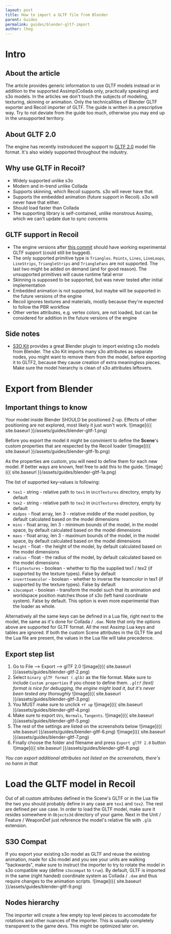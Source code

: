 ```yaml
---
layout: post
title: How to import a GLTF file from Blender
parent: Guides
permalink: guides/blender-gltf-import
author: lhog
---
```

# Intro
## About the article
The article provides generic information to use GLTF models instead or in addition to the supported Assimp(Collada only, practically speaking) and s3o models. In the articles we don't touch the subjects of modeling, texturing, skinning or animation. Only the technicallities of Blender GLTF exporter and Recoil importer of GLTF.
The guide is written in a prescriptive way. Try to not deviate from the guide too much, otherwise you may end up in the unsupported territory.

## About GLTF 2.0
The engine has recently instroduced the support to [GLTF 2.0](https://registry.khronos.org/glTF/specs/2.0/glTF-2.0.html) model file format. It's also widely supported throughout the industry.

## Why use GLTF in Recoil?
- Widely supported unlike s3o
- Modern and in-trend unlike Collada
- Supports skinning, which Recoil supports. s3o will never have that.
- Supports the embedded animation (future support in Recoil). s3o will never have that either.
- Should load faster than Collada
- The supporting library is self-contained, unlike monstrous Assimp, which we can't update due to sync concerns

## GLTF support in Recoil
- The engine versions after [this commit](https://github.com/beyond-all-reason/RecoilEngine/commit/d20e7f15024db58ade60dff3dbcb9590c94a316a) should have working experimental GLTF support (could still be bugged).
- The only supported primitive type is `Triangles`. `Points`, `Lines`, `LineLoops`, `LineStrips`, `TriangleStrips` and `TriangleFans` are not supported. The last two might be added on demand (and for good reason). The unsupported primitives will cause runtime fatal error
- Skinning is supposed to be supported, but was never tested after initial implementation
- Embedded animation is not supported, but maybe will be supported in the future versions of the engine
- Recoil ignores textures and materials, mostly because they're expected to follow the PBR workflow
- Other vertex attributes, e.g. vertex colors, are not loaded, but can be considered for addition in the future versions of the engine

## Side notes
- [S3O Kit](https://github.com/ChrisFloofyKitsune/s3o-blender-tools) provides a great Blender plugin to import existing s3o models from Blender. The s3o Kit imports many s3o attributes as separate nodes, you might want to remove them from the model, before exporting it to GLTF2, because they cause creation of extra meaningless pieces. Make sure the model hierarchy is clean of s3o attributes leftovers.


# Export from Blender
## Important things to know
Your model inside Blender SHOULD be positioned Z-up. Effects of other positioning are not explored, most likely it just won't work.
![image]({{ site.baseurl }}/assets/guides/blender-gltf-1.png)

Before you export the model it might be convinient to define the **Scene**'s custom properties that are respected by the Recoil loader
![image]({{ site.baseurl }}/assets/guides/blender-gltf-1b.png)

As the properties are custom, you will need to define them for each new model. If better ways are known, feel free to add this to the guide.
![image]({{ site.baseurl }}/assets/guides/blender-gltf-1a.png)

The list of supported key-values is following:
- `tex1` - string - relative path to `tex1` in `UnitTextures` directory, empty by default
- `tex2` - string - relative path to `tex2` in `UnitTextures` directory, empty by default
- `midpos` - float array, len 3 - relative middle of the model position, by default calculated based on the model dimensions
- `mins` - float array, len 3 - minimum bounds of the model, in the model space, by default calculated based on the model dimensions
- `maxs` - float array, len 3 - maximum bounds of the model, in the model space, by default calculated based on the model dimensions
- `height` - float - the height of the model, by default calculated based on the model dimensions
- `radius` - float - the radius of the model, by default calculated based on the model dimensions
- `fliptextures` - boolean - whether to flip the supplied tex1 / tex2 (if supported by the texture types). False by default
- `invertteamcolor` - boolean - whether to inverse the teamcolor in tex1 (if supported by the texture types). False by default
- `s3ocompat` - boolean - transform the model such that its animation and worldspace position matches those of s3o (left hand coordinate system). False by default. This option is even more experimental than the loader as whole.

Alternatively all the same keys can be defined in a Lua file, right next to the model, the same as it's done for Collada / `.dae`. Note that only the options above are supported for GLTF format. All the rest Assimp Lua keys and tables are ignored.
If both the custom Scene attributes in the GLTF file and the Lua file are present, the values in the Lua file will take precedence.

## Export step list
1. Go to  File --> Export --> glTF 2.0
![image]({{ site.baseurl }}/assets/guides/blender-gltf-2.png)
2. Select `binary glTF format (.glb)` as the file format. Make sure to include `Custom properties` if you chose to define them.
*`.gltf` (text) format is nice for debugging, the engine might load it, but it's never been tested any thoroughly*
![image]({{ site.baseurl }}/assets/guides/blender-gltf-3.png)
3. You MUST make sure to unclick `+Y up`
![image]({{ site.baseurl }}/assets/guides/blender-gltf-4.png)
4. Make sure to export `UVs`, `Normals`, `Tangents`.
![image]({{ site.baseurl }}/assets/guides/blender-gltf-5.png)
5. The rest of the settings are listed on the screenshots below
![image]({{ site.baseurl }}/assets/guides/blender-gltf-6.png)
![image]({{ site.baseurl }}/assets/guides/blender-gltf-7.png)
6. Finally choose the folder and filename and press `Export glTF 2.0` button
![image]({{ site.baseurl }}/assets/guides/blender-gltf-8.png)

*You can export additional attributes not listed on the screenshots, there's no harm in that*

# Load the GLTF model in Recoil
Out of all custom attributes defined in the Scene's GLTF or in the Lua file the two you should probably define in any case are `tex1` and `tex2`. The rest are defined per use case.
In order to load the GLTF model, make sure it resides somewhere in `Objects3d` directory of your game. Next in the Unit / Feature / WeaponDef just reference the model's relative file with `.glb` extension.

## S3O Compat
If you export your existing s3o model as GLTF and reuse the existing animation, made for s3o model and you see your units are walking "backwards", make sure to instruct the importer to try to rotate the model in s3o compatible way (define `s3ocompat` to `true`).
By default, GLTF is imported in the same (right handed) coordinate system as Collada / `.dae` and thus require changes to the animation scripts.
![image]({{ site.baseurl }}/assets/guides/blender-gltf-9.png)

## Nodes hierarchy
The importer will create a few empty top level pieces to accomodate for rotations and other nuances of the importer. This is usually completely transparent to the game devs. This might be optimized later on.